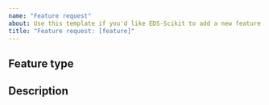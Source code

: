 ```yaml
---
name: "Feature request"
about: Use this template if you'd like EDS-Scikit to add a new feature.
title: "Feature request: [feature]"
---
```


## Feature type

<!-- Type of feature: new pipeline, utility, etc -->

## Description

<!-- Add a clear description of what you'd like EDS-Scikit to handle. -->
